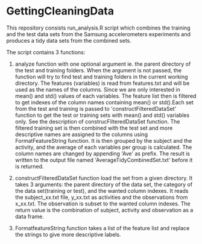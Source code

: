 GettingCleaningData
===================

This repository consists run_analysis.R script which combines the training and the test data sets from the Samsung accelerometers experiments and produces a tidy data sets from the combined sets.

The script contains 3 functions:

1. analyze function with one optional argument ie. the parent directory of the test and training folders. When the argument is not passed, the function will try to find test and training folders in the current working directory. The features (variables) is read from features.txt and will be used as the names of the columns. Since we are only interested in mean() and std() values of each variables. The feature list then is filtered to get indexes of the column names containing mean() or std().Each set from the test and training is passed to 'constructFilteredDataSet' function to get the test or training sets with mean() and std() variables only. See the description of construcFilteredDataSet function. The filtered training set is then combined with the test set and more descriptive names are assigned to the columns using FormatFeatureString function. It is then grouped by the subject and the activity, and the average of each variables per group is calculated. The column names are changed by appending 'Ave' as prefix. The result is written to the output file named 'AverageTidyCombinedSet.txt' before it is returned.

2. constructFilteredDataSet function load the set from a given directory. It takes 3 arguments: the parent directory of the data set, the category of the data set(training or test), and the wanted column indexes. 
It reads the subject_xx.txt file, y_xx.txt as activities and the observations from x_xx.txt. The observation is subset to the wanted column indexes.
The return value is the combination of subject, activity and observation as a data frame.

3. FormatfeatureString function takes a list of the feature list and replace the strings to give more descriptive labels.




